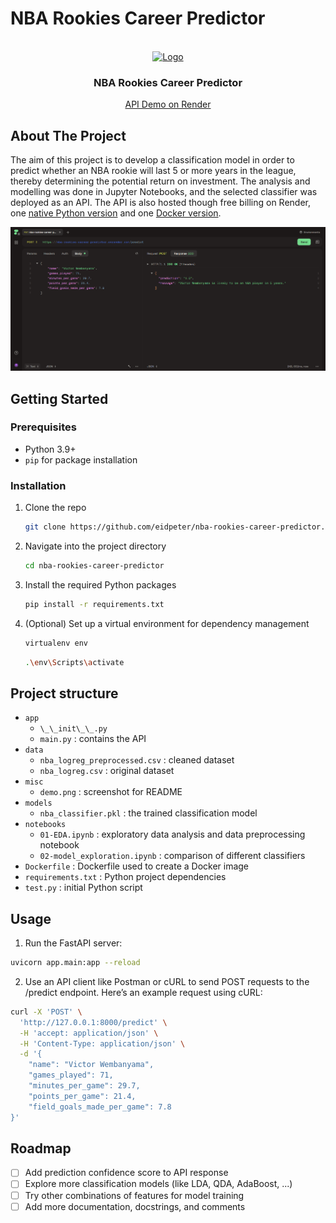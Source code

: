 # NBA Rookies Career Predictor

<br />
<div align="center">
  <a href="https://www.nba.com/news/victor-wembanyama-named-2023-24-kia-nba-rookie-of-the-year">
    <img src="https://cdn.nba.com/manage/2024/05/16x9-7-1.png" alt="Logo">
  </a>

<h3 align="center">NBA Rookies Career Predictor</h3>

  <p align="center">
    <a href="https://nba-rookies-career-predictor.onrender.com">API Demo on Render</a>
  </p>
</div>

## About The Project

The aim of this project is to develop a classification model in order to predict whether an NBA rookie will last 5 or more years in the league, thereby determining the potential return on investment.
The analysis and modelling was done in Jupyter Notebooks, and the selected classifier was deployed as an API.
The API is also hosted though free billing on Render, one [native Python version](https://nba-rookies-career-predictor.onrender.com) and one [Docker version](https://nba-rookies-career-predictor-docker.onrender.com).

![Screenshot](misc/demo.png)


## Getting Started

### Prerequisites

- Python 3.9+
- `pip` for package installation

### Installation

1. Clone the repo
    ```sh
    git clone https://github.com/eidpeter/nba-rookies-career-predictor.git
    ```
2. Navigate into the project directory
    ```sh
    cd nba-rookies-career-predictor
    ```
3. Install the required Python packages
    ```sh
    pip install -r requirements.txt
    ```
4. (Optional) Set up a virtual environment for dependency management
    ```sh
    virtualenv env
    ```
    ```sh
    .\env\Scripts\activate
    ```

## Project structure

- `app`
    - `\_\_init\_\_.py`
    - `main.py` : contains the API
- `data`
    - `nba_logreg_preprocessed.csv` : cleaned dataset
    - `nba_logreg.csv` : original dataset
- `misc`
    - `demo.png` : screenshot for README
- `models`
    - `nba_classifier.pkl` : the trained classification model
- `notebooks`
    - `01-EDA.ipynb` : exploratory data analysis and data preprocessing notebook
    - `02-model_exploration.ipynb` : comparison of different classifiers
- `Dockerfile` : Dockerfile used to create a Docker image
- `requirements.txt` : Python project dependencies
- `test.py` : initial Python script 


## Usage

1. Run the FastAPI server:

```sh
uvicorn app.main:app --reload
```

2. Use an API client like Postman or cURL to send POST requests to the /predict endpoint. Here’s an example request using cURL:

```sh
curl -X 'POST' \
  'http://127.0.0.1:8000/predict' \
  -H 'accept: application/json' \
  -H 'Content-Type: application/json' \
  -d '{
    "name": "Victor Wembanyama",
    "games_played": 71,
    "minutes_per_game": 29.7,
    "points_per_game": 21.4,
    "field_goals_made_per_game": 7.8
}'
```



## Roadmap

- [ ] Add prediction confidence score to API response
- [ ] Explore more classification models (like LDA, QDA, AdaBoost, ...)
- [ ] Try other combinations of features for model training
- [ ] Add more documentation, docstrings, and comments
